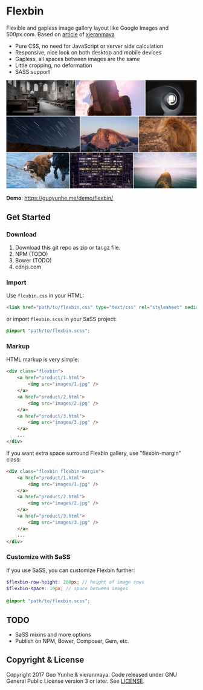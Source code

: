 # Flexbin

Flexible and gapless image gallery layout like Google Images and 500px.com. Based on [article](https://github.com/xieranmaya/blog/issues/6) of [xieranmaya](https://github.com/xieranmaya)

- Pure CSS, no need for JavaScript or server side calculation
- Responsive, nice look on both desktop and mobile devices
- Gapless, all spaces between images are the same
- Little cropping, no deformation
- SASS support

![Screenshot](screenshot.png)

**Demo**: <https://guoyunhe.me/demo/flexbin/>

## Get Started

### Download

1. Download this git repo as zip or tar.gz file.
2. NPM (TODO)
3. Bower (TODO)
4. cdnjs.com

### Import

Use `flexbin.css` in your HTML:

```html
<link href="path/to/flexbin.css" type="text/css" rel="stylesheet" media="all" />
```

or import `flexbin.scss` in your SaSS project:

```scss
@import "path/to/flexbin.scss";
```

### Markup

HTML markup is very simple:

```html
<div class="flexbin">
    <a href="product/1.html">
        <img src="images/1.jpg" />
    </a>
    <a href="product/2.html">
        <img src="images/2.jpg" />
    </a>
    <a href="product/3.html">
        <img src="images/3.jpg" />
    </a>
    ...
</div>
```

If you want extra space surround Flexbin gallery, use "flexbin-margin" class:

```html
<div class="flexbin flexbin-margin">
    <a href="product/1.html">
        <img src="images/1.jpg" />
    </a>
    <a href="product/2.html">
        <img src="images/2.jpg" />
    </a>
    <a href="product/3.html">
        <img src="images/3.jpg" />
    </a>
    ...
</div>
```

### Customize with SaSS

If you use SaSS, you can customize Flexbin further:

```scss
$flexbin-row-height: 200px; // height of image rows
$flexbin-space: 10px; // space between images

@import "path/to/flexbin.scss";
```

## TODO

- SaSS mixins and more options
- Publish on NPM, Bower, Composer, Gem, etc.

## Copyright & License

Copyright 2017 Guo Yunhe & xieranmaya. Code released under GNU General Public License version 3 or later. See [LICENSE](LICENSE).
